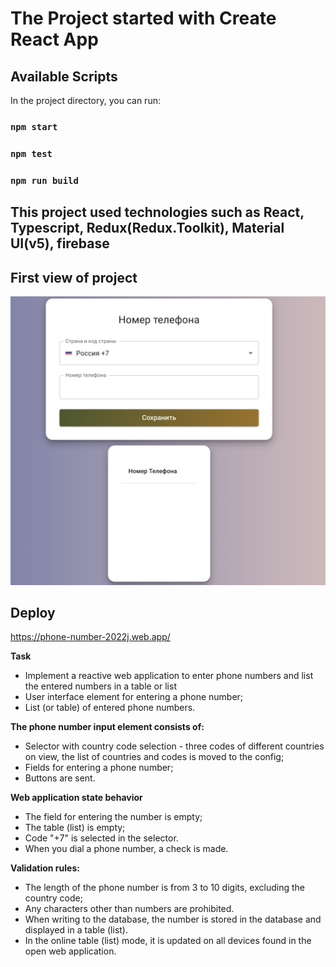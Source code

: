 # The Project started with Create React App

## Available Scripts

In the project directory, you can run:

### `npm start`

### `npm test`

### `npm run build`

## This project used technologies such as React, Typescript, Redux(Redux.Toolkit), Material UI(v5), firebase

## First view of project

![](public/images/appScreen.png)

## Deploy

https://phone-number-2022j.web.app/  

__Task__

*  Implement a reactive web application to enter phone numbers and list the entered numbers in a table or list  
*  User interface element for entering a phone number; 
* List (or table) of entered phone numbers.

__The phone number input element consists of:__

*  Selector with country code selection - three codes of different countries on view, the list of countries and codes is moved to the config;
*  Fields for entering a phone number;
*  Buttons are sent. 

__Web application state behavior__  
*  The field for entering the number is empty; 
*  The table (list) is empty; 
*  Code "+7" is selected in the selector. 
*  When you dial a phone number, a check is made.

__Validation rules:__

*  The length of the phone number is from 3 to 10 digits, excluding the country code; 
*  Any characters other than numbers are prohibited. 
*  When writing to the database, the number is stored in the database and displayed in a table (list). 
*  In the online table (list) mode, it is updated on all devices found in the open web application.
